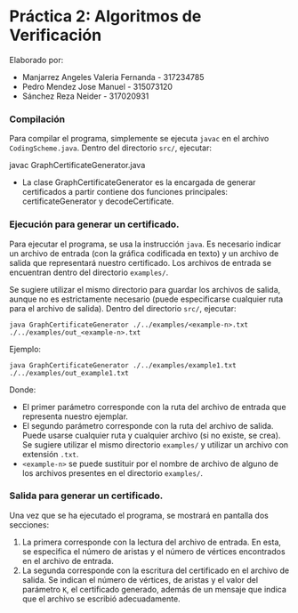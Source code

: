# Práctica 2: Algoritmos de Verificación

Elaborado por:
- Manjarrez Angeles Valeria Fernanda - 317234785
- Pedro Mendez Jose Manuel - 315073120
- Sánchez Reza Neider - 317020931

### Compilación

Para compilar el programa, simplemente se ejecuta `javac` en el archivo `CodingScheme.java`. Dentro del directorio `src/`, ejecutar:

javac GraphCertificateGenerator.java

* La clase GraphCertificateGenerator es la encargada de generar certificados a partir contiene dos funciones principales: certificateGenerator y decodeCertificate.
    
### Ejecución para generar un certificado.

Para ejecutar el programa, se usa la instrucción `java`. Es necesario indicar un archivo de entrada (con la gráfica codificada en texto) y un archivo de salida que representará nuestro certificado. Los archivos de entrada se encuentran dentro del directorio `examples/`.  

Se sugiere utilizar el mismo directorio para guardar los archivos de salida, aunque no es estrictamente necesario (puede especificarse cualquier ruta para el archivo de salida). Dentro del directorio `src/`, ejecutar:

    java GraphCertificateGenerator ./../examples/<example-n>.txt ./../examples/out_<example-n>.txt

Ejemplo:
    
    java GraphCertificateGenerator ./../examples/example1.txt ./../examples/out_example1.txt
Donde:
- El primer parámetro corresponde con la ruta del archivo de entrada que representa nuestro ejemplar. 
- El segundo parámetro corresponde con la ruta del archivo de salida. Puede usarse cualquier ruta y cualquier archivo (si no existe, se crea). Se sugiere utilizar el mismo directorio `examples/` y utilizar un archivo con extensión `.txt`.
- `<example-n>` se puede sustituir por el nombre de archivo de alguno de los archivos presentes en el directorio `examples/`. 

### Salida para generar un certificado.

Una vez que se ha ejecutado el programa, se mostrará en pantalla dos secciones:
1. La primera corresponde con la lectura del archivo de entrada. En esta, se especifica el número de aristas y el número de vértices encontrados en el archivo de entrada.
2. La segunda corresponde con la escritura del certificado en el archivo de salida. Se indican el número de vértices, de aristas y el valor del parámetro `K`, el certificado generado, además de un mensaje que indica que el archivo se escribió adecuadamente.
